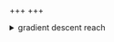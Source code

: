 +++
+++


<details>
<summary>
gradient descent reach
</summary>

The robotic arm dynamics can be formulated as the end postion in terms of lenghts and orientation of each arm.

$$
P
= \Sigma l_i e^{i \theta_i}
= \Sigma [ l_i cos(\theta_i) + i l_i sin(\theta_i) ]
= \Sigma l_i cos(\theta_i) + i \Sigma l_i sin(\theta_i)
$$

Given goal $ G $. We can formulate a cost function $ C $.

$$
C
= \frac{1}{2} (P - G) \overline{(P - G)}
$$

$$
C
= \frac{1}{2} ( (\Sigma l_i cos(\theta_i) - G_x) + i (\Sigma l_i sin(\theta_i) - G_y) ) ( \overline{(\Sigma l_i cos(\theta_i) - G_x) + i (\Sigma l_i sin(\theta_i) - G_y)} )
$$

$$
C
= \frac{1}{2} (\Sigma l_i cos(\theta_i) - G_x)^2 + (\Sigma l_i sin(\theta_i) - G_y)^2
$$

$$
\frac{\partial C}{\partial \theta_i}
= \frac{1}{2} 2 . (\Sigma l_i cos(\theta_i) - G_x) . - l_i sin(\theta_i) + 2 . (\Sigma l_i sin(\theta_i) - G_y) . l_i cos(\theta_i) 
$$

$$
= (\Sigma l_i cos(\theta_i) - G_x) . - l_i sin(\theta_i) + (\Sigma l_i sin(\theta_i) - G_y) . l_i cos(\theta_i)
$$

$$
=  l_i cos(\theta_i)(\Sigma l_i sin(\theta_i) - G_y)- l_i sin(\theta_i)(\Sigma l_i cos(\theta_i)  - G_x)
$$

A small step in direction of negative gradient is

$$
-\alpha \frac{\partial C}{\partial \theta_i}
= - \alpha l_i cos(\theta_i)(\Sigma l_i sin(\theta_i) - G_y)- l_i sin(\theta_i)(\Sigma l_i cos(\theta_i)  - G_x)
$$

</details>

<script type="module">
  import init from '/wasm-bindgen/gd_reach.js'
  init()
</script>

<canvas id="interactive_example"></canvas>
